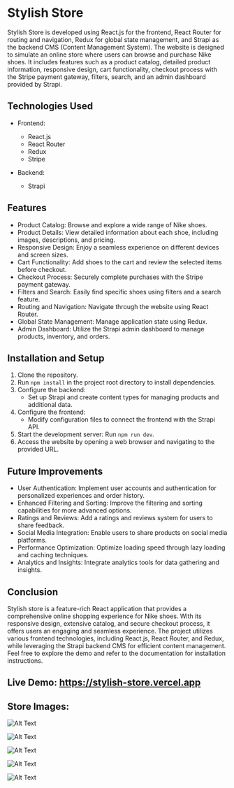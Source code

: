 # Stylish Store 

Stylish Store is developed using React.js for the frontend, React Router for routing and navigation, Redux for global state management, and Strapi as the backend CMS (Content Management System). The website is designed to simulate an online store where users can browse and purchase Nike shoes. It includes features such as a product catalog, detailed product information, responsive design, cart functionality, checkout process with the Stripe payment gateway, filters, search, and an admin dashboard provided by Strapi.

## Technologies Used

- Frontend:
  - React.js
  - React Router
  - Redux
  - Stripe

- Backend:
  - Strapi

## Features

- Product Catalog: Browse and explore a wide range of Nike shoes.
- Product Details: View detailed information about each shoe, including images, descriptions, and pricing.
- Responsive Design: Enjoy a seamless experience on different devices and screen sizes.
- Cart Functionality: Add shoes to the cart and review the selected items before checkout.
- Checkout Process: Securely complete purchases with the Stripe payment gateway.
- Filters and Search: Easily find specific shoes using filters and a search feature.
- Routing and Navigation: Navigate through the website using React Router.
- Global State Management: Manage application state using Redux.
- Admin Dashboard: Utilize the Strapi admin dashboard to manage products, inventory, and orders.

## Installation and Setup

1. Clone the repository.
2. Run `npm install` in the project root directory to install dependencies.
3. Configure the backend:
   - Set up Strapi and create content types for managing products and additional data.
4. Configure the frontend:
   - Modify configuration files to connect the frontend with the Strapi API.
5. Start the development server: Run `npm run dev`.
6. Access the website by opening a web browser and navigating to the provided URL.

## Future Improvements

- User Authentication: Implement user accounts and authentication for personalized experiences and order history.
- Enhanced Filtering and Sorting: Improve the filtering and sorting capabilities for more advanced options.
- Ratings and Reviews: Add a ratings and reviews system for users to share feedback.
- Social Media Integration: Enable users to share products on social media platforms.
- Performance Optimization: Optimize loading speed through lazy loading and caching techniques.
- Analytics and Insights: Integrate analytics tools for data gathering and insights.

## Conclusion

Stylish store is a feature-rich React application that provides a comprehensive online shopping experience for Nike shoes. With its responsive design, extensive catalog, and secure checkout process, it offers users an engaging and seamless experience. The project utilizes various frontend technologies, including React.js, React Router, and Redux, while leveraging the Strapi backend CMS for efficient content management. Feel free to explore the demo and refer to the documentation for installation instructions.

## Live Demo: https://stylish-store.vercel.app

## Store Images:
![Alt Text](https://res.cloudinary.com/dov0rgbvs/image/upload/v1686919968/Screenshot_2023-06-16_182122_xdsjq3.png)

![Alt Text](https://res.cloudinary.com/dov0rgbvs/image/upload/v1686920456/store-2_wfwhty.png)

![Alt Text](https://res.cloudinary.com/dov0rgbvs/image/upload/v1686920619/store-3_nezuxa.png)

![Alt Text](https://res.cloudinary.com/dov0rgbvs/image/upload/v1686920735/mobile-store_f8imsf.png) 

![Alt Text](https://res.cloudinary.com/dov0rgbvs/image/upload/v1686920847/mobile-image_oe7ppa.png)
